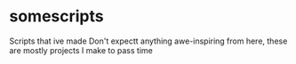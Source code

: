 # somescripts

Scripts that ive made
Don't expectt anything awe-inspiring from here, these are mostly projects I make to pass time
